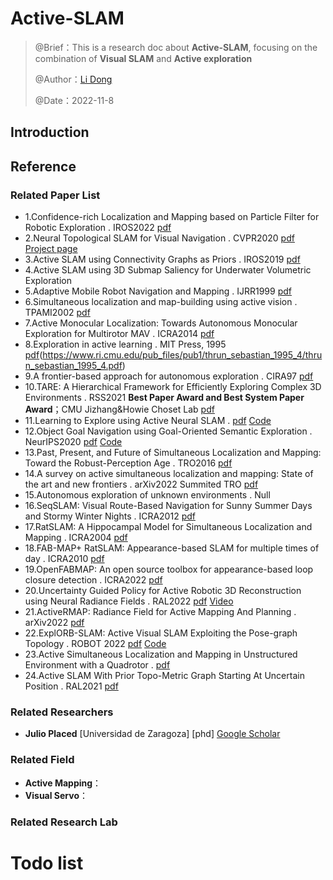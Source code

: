 # Active-SLAM

> @Brief：This is a research doc about **Active-SLAM**, focusing on the combination of **Visual SLAM** and **Active exploration**
>
> @Author：[Li Dong](https://github.com/DoongLi)
>
> @Date：2022-11-8

## Introduction
## Reference

### Related Paper List

- 1.Confidence-rich Localization and Mapping based on Particle Filter for Robotic Exploration . IROS2022 [pdf](https://arxiv.org/pdf/2202.09631.pdf)
- 2.Neural Topological SLAM for Visual Navigation . CVPR2020 [pdf](https://openaccess.thecvf.com/content_CVPR_2020/papers/Chaplot_Neural_Topological_SLAM_for_Visual_Navigation_CVPR_2020_paper.pdf)  [Project page](https://devendrachaplot.github.io/projects/Neural-Topological-SLAM)
- 3.Active SLAM using Connectivity Graphs as Priors . IROS2019  [pdf](https://ieeexplore.ieee.org/abstract/document/8968613)
- 4.Active SLAM using 3D Submap Saliency for Underwater Volumetric Exploration
- 5.Adaptive Mobile Robot Navigation and Mapping . IJRR1999 [pdf](http://web.mit.edu/2.166/www/handouts/feder_leonard_smith_ijrr_jan1999.pdf)
- 6.Simultaneous localization and map-building using active vision . TPAMI2002 [pdf](https://d1wqtxts1xzle7.cloudfront.net/47098085/Simultaneous_20Localization_20and_20Map-Building-libre.pdf)
- 7.Active Monocular Localization: Towards Autonomous Monocular Exploration for Multirotor MAV . ICRA2014 [pdf](https://www.researchgate.net/profile/Christian-Mostegel/publication/261476118_Active_Monocular_Localization_Towards_Autonomous_Monocular_Exploration_for_Multirotor_MAVs/links/0f3175346418523fbe000000/Active-Monocular-Localization-Towards-Autonomous-Monocular-Exploration-for-Multirotor-MAVs.pdf)
- 8.Exploration in active learning . MIT Press, 1995 [pdf]()(https://www.ri.cmu.edu/pub_files/pub1/thrun_sebastian_1995_4/thrun_sebastian_1995_4.pdf)
- 9.A frontier-based approach for autonomous exploration .  CIRA97 [pdf](http://www.robotfrontier.com/papers/cira97.pdf)
- 10.TARE: A Hierarchical Framework for Efficiently Exploring Complex 3D Environments . RSS2021 **Best Paper Award and Best System Paper Award**；CMU Jizhang&Howie Choset Lab [pdf](http://www.hongbiaoz.com/files/paper5.pdf)
- 11.Learning to Explore using  Active Neural SLAM . [pdf](https://arxiv.org/pdf/2004.05155.pdf)  [Code](https://github.com/devendrachaplot/Neural-SLAM)
- 12.Object Goal Navigation using Goal-Oriented Semantic Exploration . NeurIPS2020 [pdf](https://proceedings.neurips.cc/paper/2020/file/2c75cf2681788adaca63aa95ae028b22-Paper.pdf) [Code](https://github.com/devendrachaplot/Object-Goal-Navigation)
- 13.Past, Present, and Future of Simultaneous Localization and Mapping: Toward the Robust-Perception Age . TRO2016 [pdf](https://arxiv.org/pdf/1606.05830.pdf)
- 14.A survey on active simultaneous localization and mapping: State of the art and new frontiers . arXiv2022  Summited TRO [pdf](https://arxiv.org/pdf/2207.00254.pdf)
- 15.Autonomous exploration of unknown environments .  Null
- 16.SeqSLAM: Visual Route-Based Navigation for Sunny Summer Days and Stormy Winter Nights . ICRA2012 [pdf](https://ieeexplore.ieee.org/abstract/document/6224623)
- 17.RatSLAM: A Hippocampal Model for Simultaneous Localization and Mapping . ICRA2004 [pdf](http://b.denaeyer.free.fr/stage/papers/ratslam.pdf)
- 18.FAB-MAP+ RatSLAM: Appearance-based SLAM for multiple times of day . ICRA2010 [pdf](https://eprints.qut.edu.au/31569/1/c31569.pdf)
- 19.OpenFABMAP: An open source toolbox for appearance-based loop closure detection . ICRA2022 [pdf](https://eprints.qut.edu.au/50317/1/glover_ICRA2012_final.pdf)
- 20.Uncertainty Guided Policy for Active Robotic 3D Reconstruction using Neural Radiance Fields . RAL2022 [pdf](https://arxiv.org/pdf/2209.08409.pdf) [Video](https://www.youtube.com/watch?v=o__VGNqt2ok)
- 21.ActiveRMAP: Radiance Field for Active Mapping And Planning . arXiv2022  [pdf](https://arxiv.org/pdf/2209.08409.pdf)  
- 22.ExplORB-SLAM: Active Visual SLAM Exploiting the Pose-graph Topology . ROBOT 2022 [pdf](https://arxiv.org/pdf/2209.03693.pdf) [Code](https://github.com/JulioPlaced/ExplORB-SLAM)
- 23.Active Simultaneous Localization and Mapping in Unstructured Environment with a Quadrotor . [pdf](https://repository.upenn.edu/cgi/viewcontent.cgi?article=1041&context=spur)
- 24.Active SLAM With Prior Topo-Metric Graph Starting At Uncertain Position . RAL2021 [pdf](https://ieeexplore.ieee.org/document/9645292)

### Related Researchers

- **Julio Placed** [Universidad de Zaragoza] [phd] [Google Scholar](https://scholar.google.com/citations?user=1ho6W5EAAAAJ&hl=zh-CN&oi=sra)

### Related Field
- **Active Mapping**：
- **Visual Servo**：
### Related Research Lab
# Todo list

